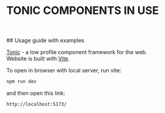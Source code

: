 # TONIC COMPONENTS IN USE
<br>
<br>
## Usage guide with examples

[Tonic](https://tonicframework.dev/) - a low profile component framework for the web. 
<br>
Website is built with [Vite](https://vitejs.dev/guide/). 

To open in browser with local server, run vite: 
```sh
npm run dev
```
and then open this link:
```sh
http://localhost:5173/
```
